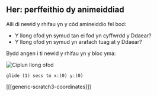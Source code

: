 ## Her: perffeithio dy animeiddiad

Alli di newid y rhifau yn y côd amineiddio fel bod:

+ Y llong ofod yn symud tan ei fod yn cyffwrdd y Ddaear?
+ Y llong ofod yn symud yn arafach tuag at y Ddaear?

Bydd angen i ti newid y rhifau yn y bloc yma:

![Ciplun llong ofod](images/sprite-spaceship.png)

```blocks3
glide (1) secs to x:(0) y:(0)
```

[[[generic-scratch3-coordinates]]]